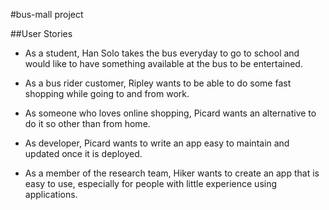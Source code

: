 

#bus-mall project

##User Stories

- As a student, Han Solo takes the bus everyday to go to school and would like to have something available at the bus to be entertained.

- As a bus rider customer, Ripley wants to be able to do some fast shopping while going to and from work.

- As someone who loves online shopping, Picard wants an alternative to do it so other than from home.

- As developer, Picard wants to write an app easy to maintain and updated once it is deployed.

- As a member of the research team, Hiker wants to create an app that is easy to use, especially for people with little experience using applications.
